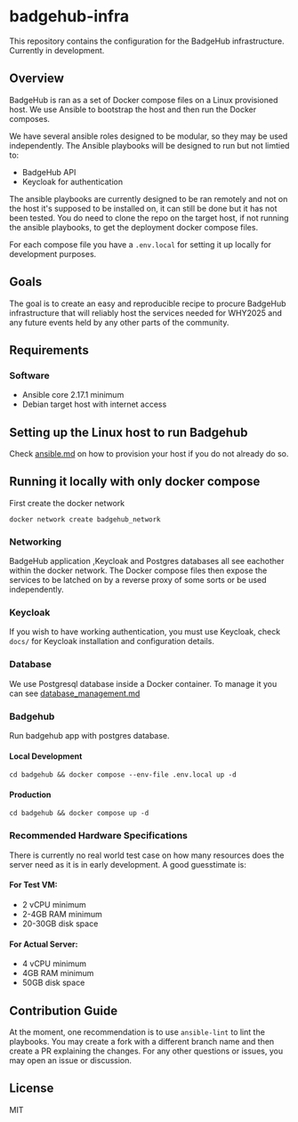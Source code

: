 # badgehub-infra

This repository contains the configuration for the BadgeHub infrastructure. Currently in development.

## Overview

BadgeHub is ran as a set of Docker compose files on a Linux provisioned host. We use Ansible to bootstrap the host and then run the Docker composes. 

We have several ansible roles designed to be modular, so they may be used independently. The Ansible playbooks will be designed to run but not limtied to:
- BadgeHub API
- Keycloak for authentication

The ansible playbooks are currently designed to be ran remotely and not on the host it's supposed to be installed on, it can still be done but it has not been tested. You do need to clone the repo on the target host, if not running the ansible playbooks, to get the deployment docker compose files. 

For each compose file you have a `.env.local` for setting it up locally for development purposes. 

## Goals

The goal is to create an easy and reproducible recipe to procure BadgeHub infrastructure that will reliably host the services needed for WHY2025 and any future events held by any other parts of the community.

## Requirements 

### Software

- Ansible core 2.17.1 minimum
- Debian target host with internet access

## Setting up the Linux host to run Badgehub

Check [ansible.md](./docs/ansible.md) on how to provision your host if you do not already do so. 

## Running it locally with only docker compose

First create the docker network

`docker network create badgehub_network`

### Networking

BadgeHub application ,Keycloak and Postgres databases all see eachother within the docker network. The Docker compose files then expose the services to be latched on by a reverse proxy of some sorts or be used independently. 

### Keycloak
If you wish to have working authentication, you must use Keycloak, check `docs/` for Keycloak installation and configuration details. 

### Database

We use Postgresql database inside a Docker container. To manage it you can see [database_management.md](./docs/database_management.md) 

### Badgehub 

Run badgehub app with postgres database.

#### Local Development

`cd badgehub && docker compose --env-file .env.local up -d`

#### Production

`cd badgehub && docker compose up -d`

### Recommended Hardware Specifications

There is currently no real world test case on how many resources does the server need as it is in early development. A good guesstimate is:

#### For Test VM:
- 2 vCPU minimum
- 2-4GB RAM minimum 
- 20-30GB disk space

#### For Actual Server:
- 4 vCPU minimum
- 4GB RAM minimum
- 50GB disk space

## Contribution Guide

At the moment, one recommendation is to use `ansible-lint` to lint the playbooks. You may create a fork with a different branch name and then create a PR explaining the changes. For any other questions or issues, you may open an issue or discussion.

## License 

MIT
